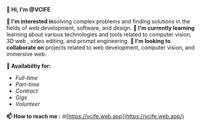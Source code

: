 **👋 Hi, I'm @VCIFE**

**👀 I'm interested in**solving complex problems and finding solutions in the fields of web development, software, and design.
**🌱 I'm currently learning** learning about various technologies and tools related to computer vision, 3D web , video editing, and prompt engineering.
**💞️ I'm looking to collaborate on** projects related to web development, computer vision, and immersive web.


**💼 Availabiltiy for:**
 - *Full-time*
 - *Part-time*
 - *Contract*
 - *Gigs*
 - *Volunteer* 

**📫 How to reach me :**
🌐[https://vcife.web.app](https://vcife.web.app/)

<!---
VCIFE/VCIFE is a ✨ special ✨ repository because its `README.md` (this file) appears on your GitHub profile.
You can click the Preview link to take a look at your changes.
--->
